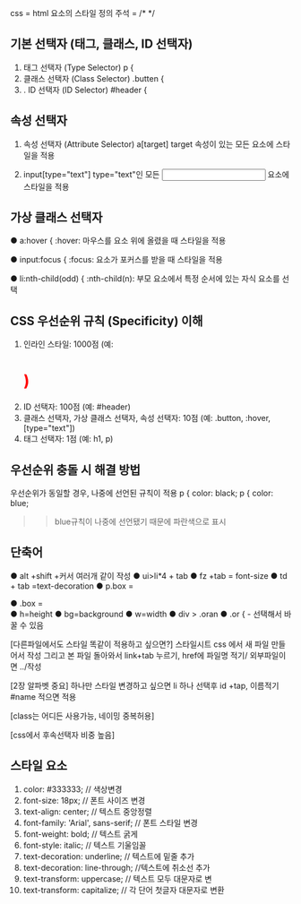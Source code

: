 css = html 요소의 스타일 정의
주석 = /* */

## 기본 선택자 (태그, 클래스, ID 선택자)
1. 태그 선택자 (Type Selector)
   p {
2. 클래스 선택자 (Class Selector)
  .butten {
3. . ID 선택자 (ID Selector)
   #header {

## 속성 선택자
1. 속성 선택자 (Attribute Selector)
   a[target]
target 속성이 있는 모든 <a> 요소에 스타일을 적용

2. input[type="text"]
type="text"인 모든 <input> 요소에 스타일을 적용

## 가상 클래스 선택자
● a:hover {
:hover: 마우스를 요소 위에 올렸을 때 스타일을 적용

● input:focus {
:focus: 요소가 포커스를 받을 때 스타일을 적용

● li:nth-child(odd) {
:nth-child(n): 부모 요소에서 특정 순서에 있는 자식 요소를 선택

## CSS 우선순위 규칙 (Specificity) 이해

1. 인라인 스타일: 1000점 (예: <h1 style="color: red;">)
2. ID 선택자: 100점 (예: #header)
3. 클래스 선택자, 가상 클래스 선택자, 속성 선택자: 10점 (예: .button, :hover, [type="text"])
4. 태그 선택자: 1점 (예: h1, p)

## 우선순위 충돌 시 해결 방법
우선순위가 동일할 경우, 나중에 선언된 규칙이 적용
 p { color: black;
 p { color: blue;

 >> blue규칙이 나중에 선언됐기 때문에 파란색으로 표시

## 단축어

● alt +shift +커서 여러개 같이 작성
● ui>li*4 + tab
● fz +tab = font-size
● td + tab =text-decoration
● p.box = <p class="box"></p>
● .box = <div class="box"></div>
● h=height
● bg=background
● w=width
● div > .oran
● .or { - 선택해서 바꿀 수 있음

[다른파일에서도 스타일 똑같이 적용하고 싶으면?]
스타일시트 css 에서 새 파일 만들어서 작성
그리고 본 파일 돌아와서 link+tab 누르기, href에 파일명 적기/ 외부파일이면 ../작성

[2장 알파벳 중요]
하나만 스타일 변경하고 싶으면
li 하나 선택후 id +tap, 이름적기
#name 적으면 적용

[class는 어디든 사용가능, 네이밍 중복허용]

[css에서 후속선택자 비중 높음]

## 스타일 요소

1. color: #333333; // 색상변경
2. font-size: 18px; // 폰트 사이즈 변경
3. text-align: center; // 텍스트 중앙정렬
4. font-family: 'Arial', sans-serif; // 폰트 스타일 변경
5. font-weight: bold; //  텍스트 굵게
6. font-style: italic; // 텍스트 기울임꼴
7. text-decoration: underline; // 텍스트에 밑줄 추가
8. text-decoration: line-through; //텍스트에 취소선 추가
9. text-transform: uppercase; // 텍스트 모두 대문자로 변
10. text-transform: capitalize; // 각 단어 첫글자 대문자로 변환


